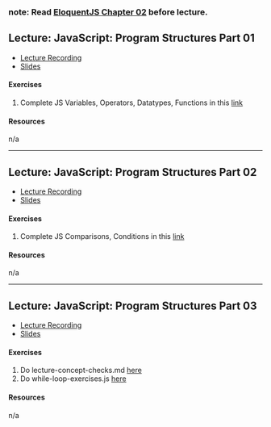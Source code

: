 
### **note:** Read [EloquentJS Chapter 02](https://eloquentjavascript.net/02_program_structure.html) before lecture.

## Lecture: JavaScript: Program Structures Part 01

- [Lecture Recording](https://vimeo.com/user98715206/review/341059694/fd2fb1f986)
- [Slides](https://docs.google.com/presentation/d/14hTyJpXdzlbXgtwft2AEnJtwSBcMitb0630fSPz3ReQ/edit?usp=sharing)

#### Exercises
  1. Complete JS Variables, Operators, Datatypes, Functions in this [link](https://www.w3schools.com/js/exercise_js.asp?filename=exercise_js_variables1)
  
#### Resources
n/a
  
---
## Lecture: JavaScript: Program Structures Part 02

- [Lecture Recording](https://vimeo.com/user98715206/review/341228077/a4d887d04b)
- [Slides](https://docs.google.com/presentation/d/14hTyJpXdzlbXgtwft2AEnJtwSBcMitb0630fSPz3ReQ/edit?usp=sharing)

#### Exercises
  1. Complete JS Comparisons, Conditions in this [link](https://www.w3schools.com/js/exercise_js.asp?filename=exercise_js_comparisons1)
  
#### Resources
n/a

---
## Lecture: JavaScript: Program Structures Part 03

- [Lecture Recording](https://vimeo.com/user98715206/review/341062704/2fc6608526)
- [Slides](https://docs.google.com/presentation/d/14hTyJpXdzlbXgtwft2AEnJtwSBcMitb0630fSPz3ReQ/edit?usp=sharing)

#### Exercises
  1. Do lecture-concept-checks.md [here](https://github.com/codepath2019/daytime-lec/tree/master/06-06-2019-lec)
  2. Do while-loop-exercises.js [here](https://github.com/codepath2019/daytime-lec/tree/master/06-06-2019-lec)
  
#### Resources
n/a
